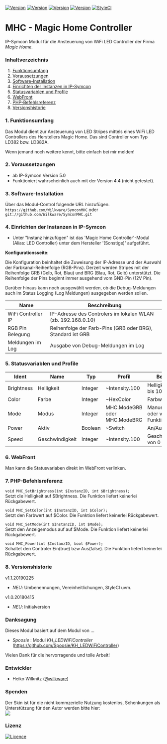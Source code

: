 [![Version](https://img.shields.io/badge/Symcon-PHP--Modul-red.svg)](https://www.symcon.de/service/dokumentation/entwicklerbereich/sdk-tools/sdk-php/)
[![Version](https://img.shields.io/badge/Symcon%20Version-5.0%20%3E-blue.svg)](https://www.symcon.de/produkt/)
[![Version](https://img.shields.io/badge/Modul%20Version-1.1.20190225-orange.svg)](https://github.com/Wilkware/SymconMHC)
[![Version](https://img.shields.io/badge/License-CC%20BY--NC--SA%204.0-green.svg)](https://creativecommons.org/licenses/by-nc-sa/4.0/)
[![StyleCI](https://github.styleci.io/repos/129451123/shield?style=flat)](https://github.styleci.io/repos/129451123)

# MHC - Magic Home Controller
IP-Symcon Modul für die Ansteuerung von WiFi LED Controller der Firma _Magic Home_.

### Inhaltverzeichnis

1. [Funktionsumfang](#1-funktionsumfang)
2. [Voraussetzungen](#2-voraussetzungen)
3. [Software-Installation](#3-software-installation)
4. [Einrichten der Instanzen in IP-Symcon](#4-einrichten-der-instanzen-in-ip-symcon)
5. [Statusvariablen und Profile](#5-statusvariablen-und-profile)
6. [WebFront](#6-webfront)
7. [PHP-Befehlsreferenz](#7-php-befehlsreferenz)
8. [Versionshistorie](#8-versionshistorie)

### 1. Funktionsumfang

Das Modul dient zur Ansteuerung von LED Stripes mittels eines WiFi LED Controllers des Herstellers Magic Home.
Das sind Controller vom Typ LD382 bzw. LD382A.

Wenn jemand noch weitere kennt, bitte einfach bei mir melden!

### 2. Voraussetzungen

- ab IP-Symcon Version 5.0
- Funktioniert wahrscheinlich auch mit der Version 4.4 (nicht getestet).

### 3. Software-Installation

Über das Modul-Control folgende URL hinzufügen.  
`https://github.com/Wilkware/SymconMHC` oder `git://github.com/Wilkware/SymconMHC.git`

### 4. Einrichten der Instanzen in IP-Symcon

- Unter "Instanz hinzufügen" ist das 'Magic Home Controller'-Modul (Alias: LED Controller) unter dem Hersteller '(Sonstige)' aufgeführt.

__Konfigurationsseite__:

Die Konfiguration beinhaltet die Zuweisung der IP-Adresse und der Auswahl der Farbkanal-Reihenfolge (RGB-Pins).
Derzeit werden Stripes mit der Reihenfolge GRB (Gelb, Rot, Blau) und BRG (Blau, Rot, Gelb) unterstützt. 
Die Reihenfolge der Pins beginnt immer ausgehend vom GND-Pin (12V Pin).

Darüber hinaus kann noch ausgewählt werden, ob die Debug-Meldungen auch im Status Logging (Log Meldungen) ausgegeben werden sollen.

Name               | Beschreibung
------------------ | ---------------------------------
WiFi Controller IP | IP-Adresse des Controlers im lokalen WLAN (zb. 192.168.0.10)
RGB Pin Belegung   | Reihenfolge der Farb-Pins (GRB oder BRG), Standard ist GRB
Meldungen im Log   | Ausgabe von Debug-Meldungen im Log

### 5. Statusvariablen und Profile

Ident         | Name                | Typ       |  Profil                      | Beschreibung
------------- | ------------------- | --------- | ---------------------------- | -------------------------------------------------------
Brightness    | Helligkeit          | Integer   | ~Intensity.100               | Helligkeitswert von 0 bis 100%
Color         | Farbe               | Integer   | ~HexColor                    | Farbwert
Mode          | Modus               | Integer   | MHC.ModeGRB oder MHC.ModeBRG | Manueller Farbmodus oder vordefinierter Funktionsmodus
Power         | Aktiv               | Boolean   | ~Switch                      | An/Aus Schalter 
Speed         | Geschwindigkeit     | Integer   | ~Intensity.100               | Geschwindigkeitswert von 0 bis 100%

### 6. WebFront

Man kann die Statusvariaben direkt im WebFront verlinken.

### 7. PHP-Befehlsreferenz

`void MHC_SetBrightness(int $InstanzID, int $Brightness);`  
Setzt die Helligkeit auf $Brightness. Die Funktion liefert keinerlei Rückgabewert.

`void MHC_SetColor(int $InstanzID, int $Color);`  
Setzt den Farbwert auf $Color. Die Funktion liefert keinerlei Rückgabewert.

`void MHC_SetMode(int $InstanzID, int $Mode);`  
Setzt den Anzeigemodus auf auf $Mode. Die Funktion liefert keinerlei Rückgabewert.

`void MHC_Power(int $InstanzID, bool $Power);`  
Schaltet den Controler Ein(true) bzw Aus(false). Die Funktion liefert keinerlei Rückgabewert.

### 8. Versionshistorie

v1.1.20190225
* _NEU_: Umbenennungen, Vereinheitlichungen, StyleCI uvm.

v1.0.20180415
* _NEU_: Initialversion

### Danksagung 

Dieses Modul basiert auf dem Modul von ...
* _Spoosie_ : Modul _KH\_LEDWiFiController_ (https://github.com/Spoosie/KH_LEDWiFiController) 

Vielen Dank für die hervorragende und tolle Arbeit! 

### Entwickler
* Heiko Wilknitz ([@wilkware](https://github.com/wilkware))

### Spenden
Der Skin ist für die nicht kommzerielle Nutzung kostenlos, Schenkungen als Unterstützung für den Autor werden bitte hier:<br />
<a href="https://www.paypal.com/cgi-bin/webscr?cmd=_s-xclick&hosted_button_id=8816166" target="_blank"><img src="https://www.paypalobjects.com/de_DE/DE/i/btn/btn_donate_LG.gif" border="0" /></a>

### Lizenz
[![Licence](https://licensebuttons.net/i/l/by-nc-sa/transparent/00/00/00/88x31-e.png)](https://creativecommons.org/licenses/by-nc-sa/4.0/)